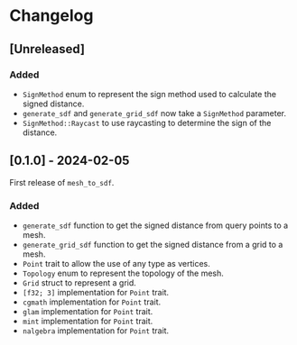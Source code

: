 # Changelog

## [Unreleased]

### Added

- `SignMethod` enum to represent the sign method used to calculate the signed distance.
- `generate_sdf` and `generate_grid_sdf` now take a `SignMethod` parameter.
- `SignMethod::Raycast` to use raycasting to determine the sign of the distance.

## [0.1.0] - 2024-02-05

First release of `mesh_to_sdf`.

### Added

- `generate_sdf` function to get the signed distance from query points to a mesh.
- `generate_grid_sdf` function to get the signed distance from a grid to a mesh.
- `Point` trait to allow the use of any type as vertices.
- `Topology` enum to represent the topology of the mesh.
- `Grid` struct to represent a grid.
- `[f32; 3]` implementation for `Point` trait.
- `cgmath` implementation for `Point` trait.
- `glam` implementation for `Point` trait.
- `mint` implementation for `Point` trait.
- `nalgebra` implementation for `Point` trait.
